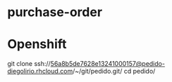 # purchase-order

# Openshift
git clone ssh://56a8b5de7628e13241000157@pedido-diegolirio.rhcloud.com/~/git/pedido.git/
cd pedido/